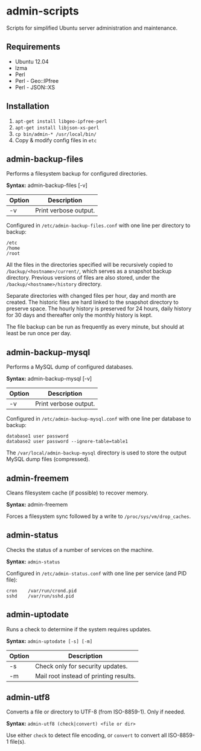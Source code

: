 admin-scripts
=============
Scripts for simplified Ubuntu server administration and
maintenance.


Requirements
------------
* Ubuntu 12.04
* lzma
* Perl
* Perl - Geo::IPfree
* Perl - JSON::XS


Installation
------------
1. ```apt-get install libgeo-ipfree-perl```
2. ```apt-get install libjson-xs-perl```
3. ```cp bin/admin-* /usr/local/bin/```
4. Copy & modify config files in ```etc```


admin-backup-files
------------------
Performs a filesystem backup for configured directories.

**Syntax:** admin-backup-files [-v]

Option | Description
-------|-------------------------------------------------
-v     | Print verbose output.

Configured in ```/etc/admin-backup-files.conf``` with one line
per directory to backup:

```
/etc
/home
/root
```

All the files in the directories specified will be recursively
copied to ```/backup/<hostname>/current/```, which serves as a
snapshot backup directory. Previous versions of files are also
stored, under the ```/backup/<hostname>/history``` directory.

Separate directories with changed files per hour, day and month
are created. The historic files are hard linked to the snapshot
directory to preserve space. The hourly history is preserved
for 24 hours, daily history for 30 days and thereafter only the
monthly history is kept.

The file backup can be run as frequently as every minute, but
should at least be run once per day.


admin-backup-mysql
------------------
Performs a MySQL dump of configured databases.

**Syntax:** admin-backup-mysql [-v]

Option | Description
-------|-------------------------------------------------
-v     | Print verbose output.

Configured in ```/etc/admin-backup-mysql.conf``` with one line
per database to backup:

```
database1 user password
database2 user password --ignore-table=table1
```

The ```/var/local/admin-backup-mysql``` directory is used to
store the output MySQL dump files (compressed).


admin-freemem
-------------
Cleans filesystem cache (if possible) to recover memory.

**Syntax:** admin-freemem

Forces a filesystem sync followed by a write
to ```/proc/sys/vm/drop_caches```.


admin-status
------------
Checks the status of a number of services on the machine.

**Syntax:** ```admin-status```

Configured in ```/etc/admin-status.conf``` with one line
per service (and PID file):

```
cron    /var/run/crond.pid
sshd    /var/run/sshd.pid
```


admin-uptodate
--------------
Runs a check to determine if the system requires updates.

**Syntax:** ```admin-uptodate [-s] [-m]```  

Option | Description
-------|-------------------------------------------------
-s     | Check only for security updates.
-m     | Mail root instead of printing results.


admin-utf8
----------
Converts a file or directory to UTF-8 (from ISO-8859-1). Only if needed.

**Syntax:** ```admin-utf8 (check|convert) <file or dir>```

Use either ```check``` to detect file encoding, or ```convert``` to
convert all ISO-8859-1 file(s).

